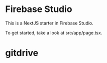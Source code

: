 # Firebase Studio

This is a NextJS starter in Firebase Studio.

To get started, take a look at src/app/page.tsx.
# gitdrive
